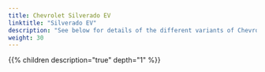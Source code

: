```yaml
---
title: Chevrolet Silverado EV
linktitle: "Silverado EV"
description: "See below for details of the different variants of Chevrolet Silverado EV"
weight: 30
---
```

{{% children description="true" depth="1" %}}
